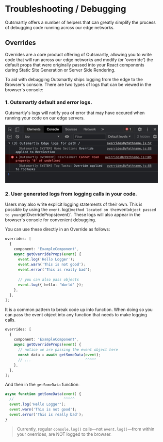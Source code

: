 # Troubleshooting / Debugging

Outsmartly offers a number of helpers that can greatly simplify the process of debugging code running across our edge networks.

## Overrides

Overrides are a core product offering of Outsmartly, allowing you to write code that will run across our edge networks and modify \(or 'override'\) the default props that were originally passed into your React components during Static Site Generation or Server Side Rendering.

To aid with debugging Outsmartly ships logging from the edge to the Browser's console. There are two types of logs that can be viewed in the browser's console:

### 1. Outsmartly default and error logs.

Outsmartly's logs will notify you of error that may have occured when running your code on our edge servers.

![Debugging Logs Example](../.gitbook/assets/debugging-logs.jpg)

### 2. User generated logs from logging calls in your code.

Users may also write explicit logging statements of their own. This is possible by using the `event.`log\(\)`method located on the`event`object passed to your`getOverrideProps\(event\)\`. These logs will also appear in the browser's console for convenient debugging.

You can use these directly in an Override as follows:

```typescript
overrides: [
  {
    component: 'ExampleComponent',
    async getOverrideProps(event) {
      event.log('Hello Logger');
      event.warn('This is not good');
      event.error('This is really bad');

      // you can also pass objects
      event.log({ hello: 'World' });
    },
  },
];
```

It is a common pattern to break code up into function. When doing so you can pass the event object into any function that needs to make logging calls.

```typescript
overrides: [
  {
    component: 'ExampleComponent',
    async getOverrideProps(event) {
      // notice we are passing the event object here
      const data = await getSomeData(event);
      // ...                         ^^^^^
    },
  },
];
```

And then in the `getSomeData` function:

```typescript
async function getSomeData(event) {
  //                       ^^^^^
  event.log('Hello Logger');
  event.warn('This is not good');
  event.error('This is really bad');
}
```

> Currently, regular `console.log()` calls—not `event.log()`—from within your overrides, are NOT logged to the browser.

